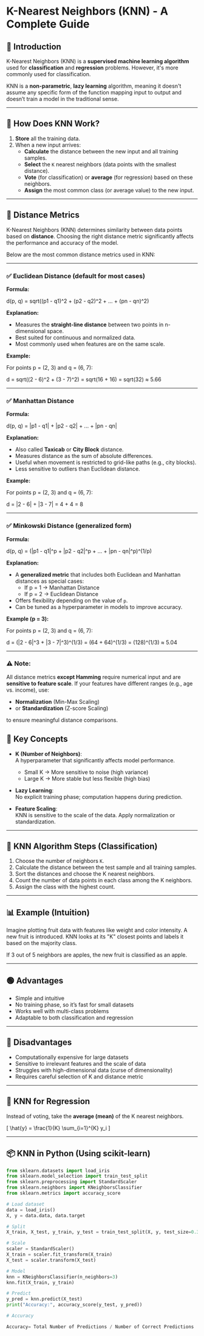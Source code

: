 # K-Nearest Neighbors (KNN) - A Complete Guide

## 📌 Introduction

K-Nearest Neighbors (KNN) is a **supervised machine learning algorithm** used for **classification** and **regression** problems. However, it's more commonly used for classification.

KNN is a **non-parametric**, **lazy learning** algorithm, meaning it doesn't assume any specific form of the function mapping input to output and doesn’t train a model in the traditional sense.

---

## 🚀 How Does KNN Work?

1. **Store** all the training data.
2. When a new input arrives:
   - **Calculate** the distance between the new input and all training samples.
   - **Select** the `K` nearest neighbors (data points with the smallest distance).
   - **Vote** (for classification) or **average** (for regression) based on these neighbors.
   - **Assign** the most common class (or average value) to the new input.

---

## 📏 Distance Metrics

K-Nearest Neighbors (KNN) determines similarity between data points based on **distance**. Choosing the right distance metric significantly affects the performance and accuracy of the model.

Below are the most common distance metrics used in KNN:

---

### ✅ Euclidean Distance (default for most cases)

**Formula:**

d(p, q) = sqrt((p1 - q1)^2 + (p2 - q2)^2 + ... + (pn - qn)^2)

**Explanation:**

- Measures the **straight-line distance** between two points in n-dimensional space.
- Best suited for continuous and normalized data.
- Most commonly used when features are on the same scale.

**Example:**

For points p = (2, 3) and q = (6, 7):

d = sqrt((2 - 6)^2 + (3 - 7)^2) = sqrt(16 + 16) = sqrt(32) ≈ 5.66

---

### ✅ Manhattan Distance

**Formula:**

d(p, q) = |p1 - q1| + |p2 - q2| + ... + |pn - qn|

**Explanation:**

- Also called **Taxicab** or **City Block** distance.
- Measures distance as the sum of absolute differences.
- Useful when movement is restricted to grid-like paths (e.g., city blocks).
- Less sensitive to outliers than Euclidean distance.

**Example:**

For points p = (2, 3) and q = (6, 7):

d = |2 - 6| + |3 - 7| = 4 + 4 = 8

---

### ✅ Minkowski Distance (generalized form)

**Formula:**

d(p, q) = (|p1 - q1|^p + |p2 - q2|^p + ... + |pn - qn|^p)^(1/p)

**Explanation:**

- A **generalized metric** that includes both Euclidean and Manhattan distances as special cases:
  - If p = 1 → Manhattan Distance
  - If p = 2 → Euclidean Distance
- Offers flexibility depending on the value of `p`.
- Can be tuned as a hyperparameter in models to improve accuracy.

**Example (p = 3):**

For points p = (2, 3) and q = (6, 7):

d = (|2 - 6|^3 + |3 - 7|^3)^(1/3) = (64 + 64)^(1/3) = (128)^(1/3) ≈ 5.04

---

### ⚠️ Note:

All distance metrics **except Hamming** require numerical input and are **sensitive to feature scale**. If your features have different ranges (e.g., age vs. income), use:

- **Normalization** (Min-Max Scaling)  
- or **Standardization** (Z-score Scaling)

to ensure meaningful distance comparisons.



## 🧠 Key Concepts

- **K (Number of Neighbors)**:  
  A hyperparameter that significantly affects model performance.
  - Small K → More sensitive to noise (high variance)
  - Large K → More stable but less flexible (high bias)

- **Lazy Learning**:  
  No explicit training phase; computation happens during prediction.

- **Feature Scaling**:  
  KNN is sensitive to the scale of the data. Apply normalization or standardization.

---

## 🔢 KNN Algorithm Steps (Classification)

1. Choose the number of neighbors `K`.
2. Calculate the distance between the test sample and all training samples.
3. Sort the distances and choose the K nearest neighbors.
4. Count the number of data points in each class among the K neighbors.
5. Assign the class with the highest count.

---

## 📊 Example (Intuition)

Imagine plotting fruit data with features like weight and color intensity. A new fruit is introduced. KNN looks at its "K" closest points and labels it based on the majority class.

If 3 out of 5 neighbors are apples, the new fruit is classified as an apple.

---

## 🟢 Advantages

- Simple and intuitive
- No training phase, so it’s fast for small datasets
- Works well with multi-class problems
- Adaptable to both classification and regression

---

## 🔴 Disadvantages

- Computationally expensive for large datasets
- Sensitive to irrelevant features and the scale of data
- Struggles with high-dimensional data (curse of dimensionality)
- Requires careful selection of K and distance metric

---

## 🧪 KNN for Regression

Instead of voting, take the **average (mean)** of the K nearest neighbors.

\[
\hat{y} = \frac{1}{K} \sum_{i=1}^{K} y_i
\]

---

## 📦 KNN in Python (Using scikit-learn)

```python
from sklearn.datasets import load_iris
from sklearn.model_selection import train_test_split
from sklearn.preprocessing import StandardScaler
from sklearn.neighbors import KNeighborsClassifier
from sklearn.metrics import accuracy_score

# Load dataset
data = load_iris()
X, y = data.data, data.target

# Split
X_train, X_test, y_train, y_test = train_test_split(X, y, test_size=0.3, random_state=42)

# Scale
scaler = StandardScaler()
X_train = scaler.fit_transform(X_train)
X_test = scaler.transform(X_test)

# Model
knn = KNeighborsClassifier(n_neighbors=3)
knn.fit(X_train, y_train)

# Predict
y_pred = knn.predict(X_test)
print("Accuracy:", accuracy_score(y_test, y_pred))

# Accuracy

Accuracy= Total Number of Predictions / Number of Correct Predictions
​